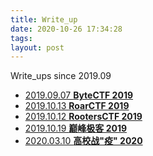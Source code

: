 ```yaml
---
title: Write_up
date: 2020-10-26 17:34:28
tags: 
layout: post
---
```

Write_ups since 2019.09
<!--more-->
* [2019.09.07 **ByteCTF 2019** ][1]
* [2019.10.13 **RoarCTF 2019** ][2]
* [2019.10.12 **RootersCTF 2019** ][3]
* [2019.10.19 **巅峰极客 2019** ][4]
* [2020.03.10 **高校战"疫" 2020** ][5]

[1]: https://github.com/n132/WriteUps/tree/master/2019_ByteCTF
[2]: https://github.com/n132/WriteUps/tree/master/2019_Roarctf
[3]: https://github.com/n132/WriteUps/tree/master/2019_RootersCTF
[4]: https://github.com/n132/WriteUps/tree/master/2019_%E5%B7%85%E5%B3%B0%E6%9E%81%E5%AE%A2%E7%BA%BF%E4%B8%8A%E8%B5%9B
[5]: https://blog.de1ta.club/2020/03/10/XCTF%3CZHANYI%3E-2020/
